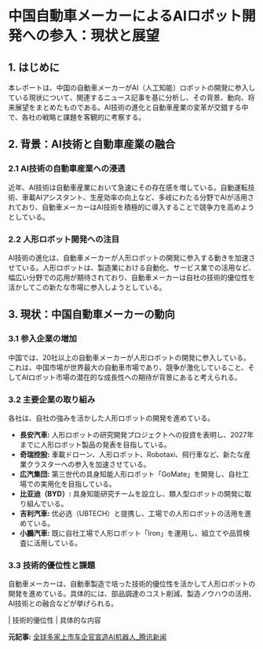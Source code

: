 # 中国自動車メーカーによるAIロボット開発への参入：現状と展望

## 1. はじめに

本レポートは、中国の自動車メーカーがAI（人工知能）ロボットの開発に参入している現状について、関連するニュース記事を基に分析し、その背景、動向、将来展望をまとめたものである。AI技術の進化と自動車産業の変革が交錯する中で、各社の戦略と課題を客観的に考察する。

## 2. 背景：AI技術と自動車産業の融合

### 2.1 AI技術の自動車産業への浸透

近年、AI技術は自動車産業において急速にその存在感を増している。自動運転技術、車載AIアシスタント、生産効率の向上など、多岐にわたる分野でAIが活用されており、自動車メーカーはAI技術を積極的に導入することで競争力を高めようとしている。

### 2.2 人形ロボット開発への注目

AI技術の進化は、自動車メーカーが人形ロボットの開発に参入する動きを加速させている。人形ロボットは、製造業における自動化、サービス業での活用など、幅広い分野での応用が期待されており、自動車メーカーは自社の技術的優位性を活かしてこの新たな市場に参入しようとしている。

## 3. 現状：中国自動車メーカーの動向

### 3.1 参入企業の増加

中国では、20社以上の自動車メーカーが人形ロボットの開発に参入している。これは、中国市場が世界最大の自動車市場であり、競争が激化していること、そしてAIロボット市場の潜在的な成長性への期待が背景にあると考えられる。

### 3.2 主要企業の取り組み

各社は、自社の強みを活かした人形ロボットの開発を進めている。

* **長安汽車:** 人形ロボットの研究開発プロジェクトへの投資を表明し、2027年までに人形ロボット製品の発表を目指している。
* **奇瑞控股:** 車載ドローン、人形ロボット、Robotaxi、飛行車など、新たな産業クラスターへの参入を加速させている。
* **広汽集団:** 第三世代の具身知能人形ロボット「GoMate」を開発し、自社工場での実用化を目指している。
* **比亚迪（BYD）:** 具身知能研究チームを設立し、類人型ロボットの開発に取り組んでいる。
* **吉利汽車:** 优必选（UBTECH）と提携し、工場での人形ロボットの活用を進めている。
* **小鵬汽車:** 既に自社工場で人形ロボット「Iron」を運用し、組立てや品質検査に活用している。

### 3.3 技術的優位性と課題

自動車メーカーは、自動車製造で培った技術的優位性を活かして人形ロボットの開発を進めている。具体的には、部品調達のコスト削減、製造ノウハウの活用、AI技術との融合などが挙げられる。

| 技術的優位性 | 具体的な内容 

**元記事:** [全球多家上市车企官宣造AI机器人_腾讯新闻](https://news.qq.com/rain/a/20250323A02I0X00)